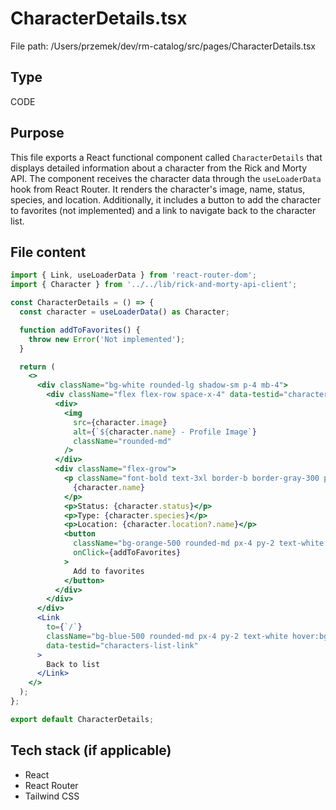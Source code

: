 # CharacterDetails.tsx
File path: /Users/przemek/dev/rm-catalog/src/pages/CharacterDetails.tsx

## Type
CODE

## Purpose
This file exports a React functional component called `CharacterDetails` that displays detailed information about a character from the Rick and Morty API. The component receives the character data through the `useLoaderData` hook from React Router. It renders the character's image, name, status, species, and location. Additionally, it includes a button to add the character to favorites (not implemented) and a link to navigate back to the character list.

## File content
```jsx
import { Link, useLoaderData } from 'react-router-dom';
import { Character } from '../../lib/rick-and-morty-api-client';

const CharacterDetails = () => {
  const character = useLoaderData() as Character;

  function addToFavorites() {
    throw new Error('Not implemented');
  }

  return (
    <>
      <div className="bg-white rounded-lg shadow-sm p-4 mb-4">
        <div className="flex flex-row space-x-4" data-testid="character-details">
          <div>
            <img
              src={character.image}
              alt={`${character.name} - Profile Image`}
              className="rounded-md"
            />
          </div>
          <div className="flex-grow">
            <p className="font-bold text-3xl border-b border-gray-300 pb-4 mb-4">
              {character.name}
            </p>
            <p>Status: {character.status}</p>
            <p>Type: {character.species}</p>
            <p>Location: {character.location?.name}</p>
            <button
              className="bg-orange-500 rounded-md px-4 py-2 text-white hover:bg-orange-400 mt-2"
              onClick={addToFavorites}
            >
              Add to favorites
            </button>
          </div>
        </div>
      </div>
      <Link
        to={`/`}
        className="bg-blue-500 rounded-md px-4 py-2 text-white hover:bg-blue-400"
        data-testid="characters-list-link"
      >
        Back to list
      </Link>
    </>
  );
};

export default CharacterDetails;
```

## Tech stack (if applicable)
- React
- React Router
- Tailwind CSS